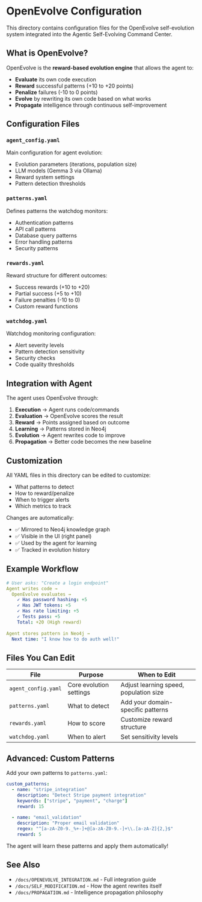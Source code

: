 # OpenEvolve Configuration

This directory contains configuration files for the OpenEvolve self-evolution system integrated into the Agentic Self-Evolving Command Center.

## What is OpenEvolve?

OpenEvolve is the **reward-based evolution engine** that allows the agent to:
- **Evaluate** its own code execution
- **Reward** successful patterns (+10 to +20 points)
- **Penalize** failures (-10 to 0 points)
- **Evolve** by rewriting its own code based on what works
- **Propagate** intelligence through continuous self-improvement

## Configuration Files

### `agent_config.yaml`
Main configuration for agent evolution:
- Evolution parameters (iterations, population size)
- LLM models (Gemma 3 via Ollama)
- Reward system settings
- Pattern detection thresholds

### `patterns.yaml`
Defines patterns the watchdog monitors:
- Authentication patterns
- API call patterns
- Database query patterns
- Error handling patterns
- Security patterns

### `rewards.yaml`
Reward structure for different outcomes:
- Success rewards (+10 to +20)
- Partial success (+5 to +10)
- Failure penalties (-10 to 0)
- Custom reward functions

### `watchdog.yaml`
Watchdog monitoring configuration:
- Alert severity levels
- Pattern detection sensitivity
- Security checks
- Code quality thresholds

## Integration with Agent

The agent uses OpenEvolve through:

1. **Execution** → Agent runs code/commands
2. **Evaluation** → OpenEvolve scores the result
3. **Reward** → Points assigned based on outcome
4. **Learning** → Patterns stored in Neo4j
5. **Evolution** → Agent rewrites code to improve
6. **Propagation** → Better code becomes the new baseline

## Customization

All YAML files in this directory can be edited to customize:
- What patterns to detect
- How to reward/penalize
- When to trigger alerts
- Which metrics to track

Changes are automatically:
- ✅ Mirrored to Neo4j knowledge graph
- ✅ Visible in the UI (right panel)
- ✅ Used by the agent for learning
- ✅ Tracked in evolution history

## Example Workflow

```yaml
# User asks: "Create a login endpoint"
Agent writes code → 
  OpenEvolve evaluates →
    ✓ Has password hashing: +5
    ✓ Has JWT tokens: +5
    ✓ Has rate limiting: +5
    ✓ Tests pass: +5
    Total: +20 (High reward)
    
Agent stores pattern in Neo4j →
  Next time: "I know how to do auth well!"
```

## Files You Can Edit

| File | Purpose | When to Edit |
|------|---------|--------------|
| `agent_config.yaml` | Core evolution settings | Adjust learning speed, population size |
| `patterns.yaml` | What to detect | Add your domain-specific patterns |
| `rewards.yaml` | How to score | Customize reward structure |
| `watchdog.yaml` | When to alert | Set sensitivity levels |

## Advanced: Custom Patterns

Add your own patterns to `patterns.yaml`:

```yaml
custom_patterns:
  - name: "stripe_integration"
    description: "Detect Stripe payment integration"
    keywords: ["stripe", "payment", "charge"]
    reward: 15
    
  - name: "email_validation"
    description: "Proper email validation"
    regex: "^[a-zA-Z0-9._%+-]+@[a-zA-Z0-9.-]+\\.[a-zA-Z]{2,}$"
    reward: 5
```

The agent will learn these patterns and apply them automatically!

## See Also

- `/docs/OPENEVOLVE_INTEGRATION.md` - Full integration guide
- `/docs/SELF_MODIFICATION.md` - How the agent rewrites itself
- `/docs/PROPAGATION.md` - Intelligence propagation philosophy

